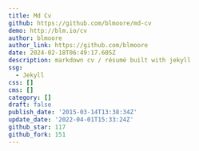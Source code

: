 ```yaml
---
title: Md Cv
github: https://github.com/blmoore/md-cv
demo: http://blm.io/cv
author: blmoore
author_link: https://github.com/blmoore
date: 2024-02-18T06:49:17.605Z
description: markdown cv / résumé built with jekyll
ssg:
  - Jekyll
css: []
cms: []
category: []
draft: false
publish_date: '2015-03-14T13:38:34Z'
update_date: '2022-04-01T15:33:24Z'
github_star: 117
github_fork: 151
---
```

